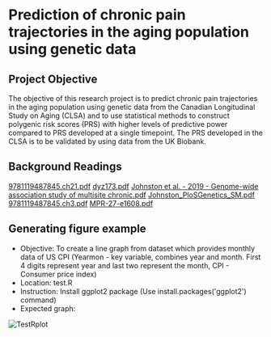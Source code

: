 # Prediction of chronic pain trajectories in the aging population using genetic data
## Project Objective
The objective of this research project is to predict chronic pain trajectories in the aging population using genetic data from the Canadian Longitudinal Study on Aging (CLSA) and to use statistical methods to construct polygenic risk scores (PRS) with higher levels of predictive power compared to PRS developed at a single timepoint. The PRS developed in the CLSA is to be validated by using data from the UK Biobank.


## Background Readings
[9781119487845.ch21.pdf](https://github.com/Loveni09/micm-summer-2021/files/6614401/9781119487845.ch21.pdf)
[dyz173.pdf](https://github.com/Loveni09/micm-summer-2021/files/6614403/dyz173.pdf)
[Johnston et al. - 2019 - Genome-wide association study of multisite chronic.pdf](https://github.com/Loveni09/micm-summer-2021/files/6614404/Johnston.et.al.-.2019.-.Genome-wide.association.study.of.multisite.chronic.pdf)
[Johnston_PloSGenetics_SM.pdf](https://github.com/Loveni09/micm-summer-2021/files/6614408/Johnston_PloSGenetics_SM.pdf)
[9781119487845.ch3.pdf](https://github.com/Loveni09/micm-summer-2021/files/6693342/9781119487845.ch3.pdf)
[MPR-27-e1608.pdf](https://github.com/Loveni09/micm-summer-2021/files/6760044/MPR-27-e1608.pdf)

## Generating figure example
- Objective: To create a line graph from dataset which provides monthly data of US CPI (Yearmon - key variable, combines year and month. First 4 digits represent year and last two represent the month, CPI - Consumer price index)
- Location: test.R
- Instruction: Install ggplot2 package (Use install.packages('ggplot2') command)
- Expected graph: 

![TestRplot](https://user-images.githubusercontent.com/84378192/122909643-7354e300-d366-11eb-9653-4f14bd81bc1c.png)




